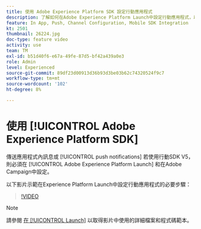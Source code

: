 ```yaml
---
title: 使用 Adobe Experience Platform SDK 設定行動應用程式
description: 了解如何在Adobe Experience Platform Launch中設定行動應用程式，以及如何在Adobe Campaign中進行設定。
feature: In App, Push, Channel Configuration, Mobile SDK Integration
kt: 2501
thumbnail: 26224.jpg
doc-type: feature video
activity: use
team: TM
exl-id: b51d40f6-e67a-49fe-87d5-bf42a439a0e3
role: Admin
level: Experienced
source-git-commit: 89df23d00913d36b93d3be03b62c74320524f9c7
workflow-type: tm+mt
source-wordcount: '102'
ht-degree: 8%

---
```



# 使用 [!UICONTROL Adobe Experience Platform SDK]

傳送應用程式內訊息或 [!UICONTROL push notifications] 若使用行動SDK V5，則必須在 [!UICONTROL Adobe Experience Platform Launch] 和在Adobe Campaign中設定。

以下影片示範在Experience Platform Launch中設定行動應用程式的必要步驟：

>[!VIDEO](https://video.tv.adobe.com/v/26224?quality=12&learn=on)

>[!NOTE]
>
>請參閱 [在 [!UICONTROL Launch]](https://experienceleague.adobe.com/docs/campaign-standard/using/administrating/configuring-channels/configuring-a-mobile-application.html?lang=en) 以取得影片中使用的詳細檔案和程式碼範本。
